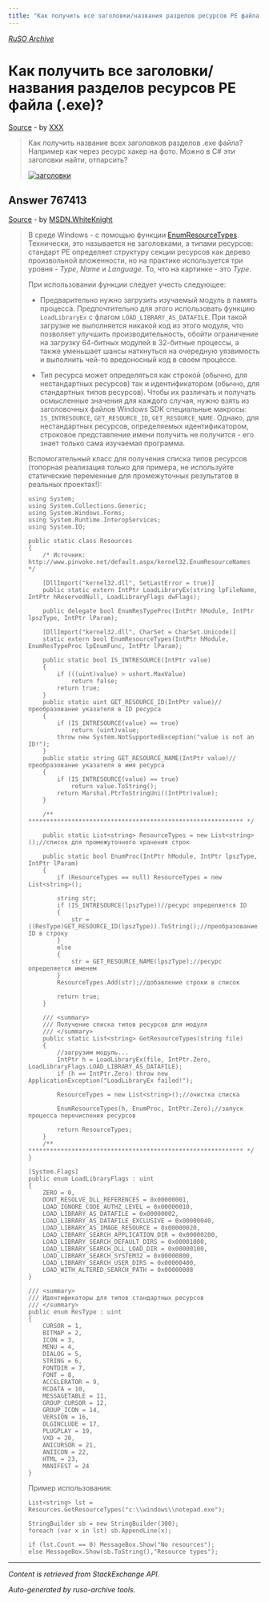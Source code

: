 ```yaml
---
title: "Как получить все заголовки/названия разделов ресурсов PE файла (.exe)?"
---
```

<p><i><a href="https://github.com/MSDN-WhiteKnight/ruso-archive/">RuSO Archive</a></i></p>
<h1>Как получить все заголовки/названия разделов ресурсов PE файла (.exe)?</h1>
<p><a href="https://ru.stackoverflow.com/questions/764987/%d0%9a%d0%b0%d0%ba-%d0%bf%d0%be%d0%bb%d1%83%d1%87%d0%b8%d1%82%d1%8c-%d0%b2%d1%81%d0%b5-%d0%b7%d0%b0%d0%b3%d0%be%d0%bb%d0%be%d0%b2%d0%ba%d0%b8-%d0%bd%d0%b0%d0%b7%d0%b2%d0%b0%d0%bd%d0%b8%d1%8f-%d1%80%d0%b0%d0%b7%d0%b4%d0%b5%d0%bb%d0%be%d0%b2-%d1%80%d0%b5%d1%81%d1%83%d1%80%d1%81%d0%be%d0%b2-pe-%d1%84%d0%b0%d0%b9%d0%bb%d0%b0-exe">Source</a> - by <a href="https://ru.stackoverflow.com/users/265016/xxx">XXX</a></p>
<blockquote>
<p>Как получить название всех заголовков разделов .exe файла? Например как через ресурс хакер на фото. Можно в C# эти заголовки найти, отпарсить?</p>

<p><a href="https://i.stack.imgur.com/h4DbQ.png" rel="nofollow noreferrer"><img src="https://i.stack.imgur.com/h4DbQ.png" alt="заголовки"></a></p>

</blockquote>
<h2>Answer 767413</h2>
<p><a href="https://ru.stackoverflow.com/a/767413/">Source</a> - by <a href="https://ru.stackoverflow.com/users/240512/msdn-whiteknight">MSDN.WhiteKnight</a></p>
<blockquote>
<p>В среде Windows - c помощью функции <a href="https://msdn.microsoft.com/en-us/library/windows/desktop/ms648039(v=vs.85).aspx" rel="nofollow noreferrer">EnumResourceTypes</a>. Технически, это называется не заголовками, а типами ресурсов: стандарт PE определяет структуру секции ресурсов как дерево произвольной вложенности, но на практике используется три уровня - <em>Type</em>, <em>Name</em> и <em>Language</em>. То, что на картинке - это <em>Type</em>.</p>

<p>При использовании функции следует учесть следующее:</p>

<ul>
<li><p>Предварительно нужно загрузить изучаемый модуль в память процесса. Предпочтительно для этого использовать функцию <code>LoadLibraryEx</code> с флагом <code>LOAD_LIBRARY_AS_DATAFILE</code>. При такой загрузке не выполняется никакой код из этого модуля, что позволяет улучшить производительность, обойти ограничение на загрузку 64-битных модулей в 32-битные процессы, а также уменьшает шансы наткнуться на очередную уязвимость и выполнить чей-то вредоносный код в своем процессе.</p></li>
<li><p>Тип ресурса может определяться как строкой (обычно, для нестандартных ресурсов) так и идентификатором (обычно, для стандартных типов ресурсов). Чтобы их различать и получать осмысленные значения для каждого случая, нужно взять из заголовочных файлов Windows SDK специальные макросы: <code>IS_INTRESOURCE</code>, <code>GET_RESOURCE_ID</code>, <code>GET_RESOURCE_NAME</code>. Однако, для нестандартных ресурсов, определяемых идентификатором, строковое представление имени получить не получится - его знает только сама изучаемая программа.</p></li>
</ul>

<p>Вспомогательный класс для получения списка типов ресурсов (топорная реализация только для примера, не используйте статические переменные для промежуточных результатов в реальных проектах!):</p>

<pre><code>using System;
using System.Collections.Generic;
using System.Windows.Forms;
using System.Runtime.InteropServices;
using System.IO;

public static class Resources
{
    /* Источник: http://www.pinvoke.net/default.aspx/kernel32.EnumResourceNames */

    [DllImport("kernel32.dll", SetLastError = true)]
    public static extern IntPtr LoadLibraryEx(string lpFileName, IntPtr hReservedNull, LoadLibraryFlags dwFlags);

    public delegate bool EnumResTypeProc(IntPtr hModule, IntPtr lpszType, IntPtr lParam);

    [DllImport("kernel32.dll", CharSet = CharSet.Unicode)]
    static extern bool EnumResourceTypes(IntPtr hModule, EnumResTypeProc lpEnumFunc, IntPtr lParam);

    public static bool IS_INTRESOURCE(IntPtr value)
    {
        if (((uint)value) &gt; ushort.MaxValue)
            return false;
        return true;
    }
    public static uint GET_RESOURCE_ID(IntPtr value)//преобразование указателя в ID ресурса
    {
        if (IS_INTRESOURCE(value) == true)
            return (uint)value;
        throw new System.NotSupportedException("value is not an ID!");
    }
    public static string GET_RESOURCE_NAME(IntPtr value)//преобразование указателя в имя ресурса
    {
        if (IS_INTRESOURCE(value) == true)
            return value.ToString();
        return Marshal.PtrToStringUni((IntPtr)value);
    }

    /** ************************************************************ */

    public static List&lt;string&gt; ResourceTypes = new List&lt;string&gt;();//список для промежуточного хранения строк

    public static bool EnumProc(IntPtr hModule, IntPtr lpszType, IntPtr lParam)
    {
        if (ResourceTypes == null) ResourceTypes = new List&lt;string&gt;();

        string str;
        if (IS_INTRESOURCE(lpszType))//ресурс определяется ID
        {
            str = ((ResType)GET_RESOURCE_ID(lpszType)).ToString();//преобразование ID в строку
        }
        else
        {
            str = GET_RESOURCE_NAME(lpszType);//ресурс определяется именем
        }
        ResourceTypes.Add(str);//добавление строки в список            

        return true;
    }

    /// &lt;summary&gt;
    /// Получение списка типов ресурсов для модуля
    /// &lt;/summary&gt;        
    public static List&lt;string&gt; GetResourceTypes(string file)
    {
        //загрузим модуль...
        IntPtr h = LoadLibraryEx(file, IntPtr.Zero, LoadLibraryFlags.LOAD_LIBRARY_AS_DATAFILE);
        if (h == IntPtr.Zero) throw new ApplicationException("LoadLibraryEx failed!");

        ResourceTypes = new List&lt;string&gt;();//очистка списка

        EnumResourceTypes(h, EnumProc, IntPtr.Zero);//запуск процесса перечисления ресурсов

        return ResourceTypes;
    }
    /** ************************************************************ */
}

[System.Flags]
public enum LoadLibraryFlags : uint
{
    ZERO = 0,
    DONT_RESOLVE_DLL_REFERENCES = 0x00000001,
    LOAD_IGNORE_CODE_AUTHZ_LEVEL = 0x00000010,
    LOAD_LIBRARY_AS_DATAFILE = 0x00000002,
    LOAD_LIBRARY_AS_DATAFILE_EXCLUSIVE = 0x00000040,
    LOAD_LIBRARY_AS_IMAGE_RESOURCE = 0x00000020,
    LOAD_LIBRARY_SEARCH_APPLICATION_DIR = 0x00000200,
    LOAD_LIBRARY_SEARCH_DEFAULT_DIRS = 0x00001000,
    LOAD_LIBRARY_SEARCH_DLL_LOAD_DIR = 0x00000100,
    LOAD_LIBRARY_SEARCH_SYSTEM32 = 0x00000800,
    LOAD_LIBRARY_SEARCH_USER_DIRS = 0x00000400,
    LOAD_WITH_ALTERED_SEARCH_PATH = 0x00000008
}

/// &lt;summary&gt;
/// Идентификаторы для типов стандартных ресурсов
/// &lt;/summary&gt;
public enum ResType : uint
{
    CURSOR = 1,
    BITMAP = 2,
    ICON = 3,
    MENU = 4,
    DIALOG = 5,
    STRING = 6,
    FONTDIR = 7,
    FONT = 8,
    ACCELERATOR = 9,
    RCDATA = 10,
    MESSAGETABLE = 11,
    GROUP_CURSOR = 12,
    GROUP_ICON = 14,
    VERSION = 16,
    DLGINCLUDE = 17,
    PLUGPLAY = 19,
    VXD = 20,
    ANICURSOR = 21,
    ANIICON = 22,
    HTML = 23,
    MANIFEST = 24
}
</code></pre>

<p>Пример использования:</p>

<pre><code>List&lt;string&gt; lst = Resources.GetResourceTypes("c:\\windows\\notepad.exe");

StringBuilder sb = new StringBuilder(300);
foreach (var x in lst) sb.AppendLine(x);

if (lst.Count == 0) MessageBox.Show("No resources");
else MessageBox.Show(sb.ToString(),"Resource types");
</code></pre>

</blockquote>
<hr/>
<p><i>Content is retrieved from StackExchange API. </i></p>
<p><i>Auto-generated by ruso-archive tools. </i></p>
